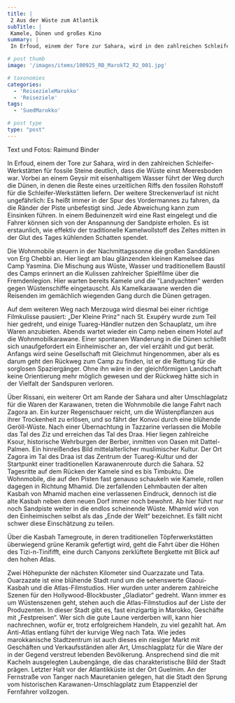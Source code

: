 ```yaml
---
title: |
 2 Aus der Wüste zum Atlantik
subTitle: |
 Kamele, Dünen und großes Kino  
summary: |
 In Erfoud, einem der Tore zur Sahara, wird in den zahlreichen Schleifer-Werkstätten für fossile Steine deutlich, dass die Wüste einst Meeresboden war. Vorbei an einem Geysir mit eisenhaltigem Wasser führt der Wegdurch die Dünen, in denen die Reste eines urzeitlichen Riffs den fossilen Rohstoff für die Schleifer-Werkstätten liefern. Der weitere Streckenverlauf ist nicht ungefährlich: 

# post thumb
image: '/images/items/100925_RB_MarokT2_R2_001.jpg'

# taxonomies
categories: 
  - 'ReisezieleMarokko'
  - 'Reiseziele'
tags:
  - 'SuedMarokko'

# post type
type: "post"
---
```


Text und Fotos: Raimund Binder

In Erfoud, einem der Tore zur Sahara, wird in den zahlreichen Schleifer-Werkstätten für fossile Steine deutlich, dass die Wüste einst Meeresboden war. Vorbei an einem Geysir mit eisenhaltigem Wasser führt der Weg durch die Dünen, in denen die Reste eines urzeitlichen Riffs den fossilen Rohstoff für die Schleifer-Werkstätten liefern. Der weitere Streckenverlauf ist nicht ungefährlich: Es heißt immer in der Spur des Vordermannes zu fahren, da die Ränder der Piste unbefestigt sind. Jede Abweichung kann zum Einsinken führen. In einem Beduinenzelt wird eine Rast eingelegt und die Fahrer können sich von der Anspannung der Sandpiste erholen. Es ist erstaunlich, wie effektiv der traditionelle Kamelwollstoff des Zeltes mitten in der Glut des Tages kühlenden Schatten spendet.  

 Die Wohnmobile steuern in der Nachmittagssonne die großen Sanddünen von Erg Chebbi an. Hier liegt am blau glänzenden kleinen Kamelsee das Camp Yasmina. Die Mischung aus Wüste, Wasser und traditionellem Baustil des Camps erinnert an die Kulissen zahlreicher Spielfilme über die Fremdenlegion. Hier warten bereits Kamele und die "Landyachten" werden gegen Wüstenschiffe eingetauscht. Als Kamelkarawane werden die Reisenden im gemächlich wiegenden Gang durch die Dünen getragen.  

 Auf dem weiteren Weg nach Merzouga wird diesmal bei einer richtige Filmkulisse pausiert: „Der Kleine Prinz“ nach St. Exupéry wurde zum Teil hier gedreht, und einige Tuareg-Händler nutzen den Schauplatz, um ihre Waren anzubieten. Abends wartet wieder ein Camp neben einem Hotel auf die Wohnmobilkarawane. Einer spontanen Wanderung in die Dünen schließt sich unaufgefordert ein Einheimischer an, der viel erzählt und gut berät. Anfangs wird seine Gesellschaft mit Gleichmut hingenommen, aber als es darum geht den Rückweg zum Camp zu finden, ist er die Rettung für die sorglosen Spaziergänger. Ohne ihn wäre in der gleichförmigen Landschaft keine Orientierung mehr möglich gewesen und der Rückweg hätte sich in der Vielfalt der Sandspuren verloren.  

 Über Rissani, ein weiterer Ort am Rande der Sahara und alter Umschlagplatz für die Waren der Karawanen, treten die Wohnmobile die lange Fahrt nach Zagora an. Ein kurzer Regenschauer reicht, um die Wüstenpflanzen aus ihrer Trockenheit zu erlösen, und so fährt der Konvoi durch eine blühende Geröll-Wüste. Nach einer Übernachtung in Tazzarine verlassen die Mobile das Tal des Ziz und erreichen das Tal des Draa. Hier liegen zahlreiche Ksour, historische Wehrburgen der Berber, inmitten von Oasen mit Dattel-Palmen. Ein hinreißendes Bild mittelalterlicher muslimischer Kultur. Der Ort Zagora im Tal des Draa ist das Zentrum der Tuareg-Kultur und der Startpunkt einer traditionellen Karawanenroute durch die Sahara. 52 Tagesritte auf dem Rücken der Kamele sind es bis Timbuktu. Die Wohnmobile, die auf den Pisten fast genauso schaukeln wie Kamele, rollen dagegen in Richtung Mhamid. Die zerfallenden Lehmbauten der alten Kasbah von Mhamid machen eine verlassenen Eindruck, dennoch ist die alte Kasbah neben dem neuen Dorf immer noch bewohnt. Ab hier führt nur noch Sandpiste weiter in die endlos scheinende Wüste. Mhamid wird von den Einheimischen selbst als das „Ende der Welt“ bezeichnet. Es fällt nicht schwer diese Einschätzung zu teilen.  

 Über die Kasbah Tamegroute, in deren traditionellen Töpferwerkstätten überwiegend grüne Keramik gefertigt wird, geht die Fahrt über die Höhen des Tizi-n-Tinififft, eine durch Canyons zerklüftete Bergkette mit Blick auf den hohen Atlas.  

 Zwei Höhepunkte der nächsten Kilometer sind Ouarzazate und Tata. Ouarzazate ist eine blühende Stadt rund um die sehenswerte Glaoui-Kasbah und die Atlas-Filmstudios. Hier wurden unter anderem zahlreiche Szenen für den Hollywood-Blockbuster „Gladiator“ gedreht. Wann immer es um Wüstenszenen geht, stehen auch die Atlas-Filmstudios auf der Liste der Produzenten. In dieser Stadt gibt es, fast einzigartig in Marokko, Geschäfte mit „Festpreisen“. Wer sich die gute Laune verderben will, kann hier nachrechnen, wofür er, trotz erfolgreichem Handeln, zu viel gezahlt hat. Am Anti-Atlas entlang führt der kurvige Weg nach Tata. Wie jedes marokkanische Stadtzentrum ist auch dieses ein riesiger Markt mit Geschäften und Verkaufsständen aller Art, Umschlagplatz für die Ware der in der Gegend verstreut lebenden Bevölkerung. Ansprechend sind die mit Kacheln ausgelegten Laubengänge, die das charakteristische Bild der Stadt prägen. Letzter Halt vor der Atlantikküste ist der Ort Guelmim. An der Fernstraße von Tanger nach Mauretanien gelegen, hat die Stadt den Sprung vom historischen Karawanen-Umschlagplatz zum Etappenziel der Fernfahrer vollzogen.  